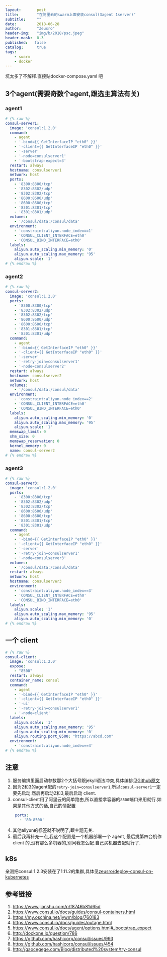 ```yaml
---
layout:       post
title:        "在阿里云的swarm上面安装consul(3agent 1server)"
subtitle:     ""
date:         2018-06-28
author:       "Zeusro"
header-img:   "img/b/2018/psc.jpeg"
header-mask:  0.3
published:   false
catalog:      true
tags:
    - swarm
    - docker
---
```


坑太多了不解释.直接贴docker-compose.yaml 吧


## 3个agent(需要奇数个agent,跟选主算法有关)

### agent1

```yaml
# {% raw %}
consul-server1:
  image: 'consul:1.2.0'
  command:
    - agent
    - '-bind={{ GetInterfaceIP "eth0" }}'
    - '-client={{ GetInterfaceIP "eth0" }}'
    - '-server'
    - '-node=consulserver1'
    - '-bootstrap-expect=3'
  restart: always
  hostname: consulserver1
  network: host
  ports:
    - '8300:8300/tcp'
    - '8302:8302/udp'
    - '8302:8302/tcp'
    - '8600:8600/udp'
    - '8600:8600/tcp'
    - '8301:8301/tcp'
    - '8301:8301/udp'
  volumes:
    - '/consul/data:/consul/data'
  environment:
    - 'constraint:aliyun.node_index==1'
    - 'CONSUL_CLIENT_INTERFACE=eth0'
    - 'CONSUL_BIND_INTERFACE=eth0'
  labels:
    aliyun.auto_scaling.min_memory: '0'
    aliyun.auto_scaling.max_memory: '95'
    aliyun.scale: '1'
# {% endraw %}
```

### agent2

```yaml
# {% raw %}
consul-server2:
  image: 'consul:1.2.0'
  ports:
    - '8300:8300/tcp'
    - '8302:8302/udp'
    - '8302:8302/tcp'
    - '8600:8600/udp'
    - '8600:8600/tcp'
    - '8301:8301/tcp'
    - '8301:8301/udp' 
  command:
    - agent
    - '-bind={{ GetInterfaceIP "eth0" }}'
    - '-client={{ GetInterfaceIP "eth0" }}'
    - '-server'
    - '-retry-join=consulserver1'
    - '-node=consulserver2'
  restart: always
  hostname: consulserver2
  network: host
  volumes:
    - '/consul/data:/consul/data'
  environment:
    - 'constraint:aliyun.node_index==2'
    - 'CONSUL_CLIENT_INTERFACE=eth0'
    - 'CONSUL_BIND_INTERFACE=eth0'   
  labels:
    aliyun.auto_scaling.min_memory: '0'
    aliyun.auto_scaling.max_memory: '95'
    aliyun.scale: '1'
  memswap_limit: 0
  shm_size: 0
  memswap_reservation: 0
  kernel_memory: 0
  name: consul-server2
# {% endraw %}

```

### agent3

```yaml
# {% raw %}
consul-server3:
  image: 'consul:1.2.0'
  ports:
    - '8300:8300/tcp'
    - '8302:8302/udp'
    - '8302:8302/tcp'
    - '8600:8600/udp'
    - '8600:8600/tcp'
    - '8301:8301/tcp'
    - '8301:8301/udp'
  command:
    - agent
    - '-bind={{ GetInterfaceIP "eth0" }}'
    - '-client={{ GetInterfaceIP "eth0" }}'
    - '-server'
    - '-retry-join=consulserver1'
    - '-node=consulserver3'  
  volumes:
    - '/consul/data:/consul/data'
  restart: always
  network: host
  hostname: consulserver3
  environment:
    - 'constraint:aliyun.node_index==3'
    - 'CONSUL_CLIENT_INTERFACE=eth0'
    - 'CONSUL_BIND_INTERFACE=eth0'   
  labels:
    aliyun.scale: '1'
    aliyun.auto_scaling.max_memory: '95'
    aliyun.auto_scaling.min_memory: '0'
# {% endraw %}

```

## 一个 client

```yaml
# {% raw %}
consul-client:
  image: 'consul:1.2.0'
  expose:
    - "8500"
  restart: always    
  container_name: consul  
  command:
    - agent
    - '-bind={{ GetInterfaceIP "eth0" }}'
    - '-client={{ GetInterfaceIP "eth0" }}'
    - '-ui'
    - '-retry-join=consulserver1'
    - '-node=client'
  labels:
    aliyun.scale: '1'  
    aliyun.auto_scaling.max_memory: '95'
    aliyun.auto_scaling.min_memory: '0'      
    aliyun.routing.port_8500: "https://abcd.com"
  environment:
    - 'constraint:aliyun.node_index==4'
# {% endraw %}

```

## 注意

1. 服务编排里面启动参数那2个大括号跟jekyll语法冲突,具体编排见[Github原文](https://github.com/zeusro/Zeusro.github.io/blob/master/_posts/2018-06-28-consul-on-aliyun-swarm.md)
1. 因为2和3的agent配的`retry-join=consulserver1`,所以`consul-server1`一定要先启动.然后再启动2和3,最后启动 client.
1. consul-client用了阿里云的简单路由,所以直接拿容器的`8500`端口来用就行.如果是其他方式的话,自己酌情配置
    ```yaml
     ports:
       - '80:8500'
    ```
1. 其他aliyun的标签就不说明了,跟主题无关.
1. 最后我再补充一点,我这个配置是一个机器部署一个 agent, 最后挑第四台机作 client 的,没有那么多机器的,别问我怎么配.自己买机器去配就行了.

## k8s

亲测把consul:1.2.3安装在了1.11.2的集群,具体见[zeusro/deploy-consul-on-kubernetes](https://github.com/zeusro/deploy-consul-on-kubernetes)

## 参考链接

1. https://www.jianshu.com/p/f8746b81d65d
1. https://www.consul.io/docs/guides/consul-containers.html
1. https://my.oschina.net/jywm/blog/760183
1. https://www.consul.io/docs/guides/outage.html
1. https://www.consul.io/docs/agent/options.html#_bootstrap_expect
1. http://dockone.io/question/786
1. https://github.com/hashicorp/consul/issues/993
1. https://github.com/hashicorp/consul/issues/454 
1. http://gaocegege.com/Blog/distributed%20system/try-consul
